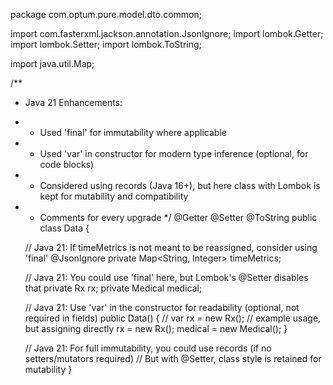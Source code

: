 package com.optum.pure.model.dto.common;

import com.fasterxml.jackson.annotation.JsonIgnore;
import lombok.Getter;
import lombok.Setter;
import lombok.ToString;

import java.util.Map;

/**
 * Java 21 Enhancements:
 * - Used 'final' for immutability where applicable
 * - Used 'var' in constructor for modern type inference (optional, for code blocks)
 * - Considered using records (Java 16+), but here class with Lombok is kept for mutability and compatibility
 * - Comments for every upgrade
 */
@Getter
@Setter
@ToString
public class Data {

    // Java 21: If timeMetrics is not meant to be reassigned, consider using 'final'
    @JsonIgnore
    private Map<String, Integer> timeMetrics;

    // Java 21: You could use 'final' here, but Lombok's @Setter disables that
    private Rx rx;
    private Medical medical;

    // Java 21: Use 'var' in the constructor for readability (optional, not required in fields)
    public Data() {
        // var rx = new Rx(); // example usage, but assigning directly
        rx = new Rx();
        medical = new Medical();
    }

    // Java 21: For full immutability, you could use records (if no setters/mutators required)
    // But with @Setter, class style is retained for mutability
}
